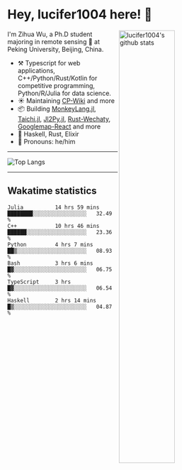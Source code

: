 # Hey, lucifer1004 here! :wave:

<img width="50%" align="right" alt="lucifer1004's github stats" src="https://github-readme-stats.vercel.app/api?username=lucifer1004&show_icons=true">

I'm Zihua Wu, a Ph.D student majoring in remote sensing :satellite: at Peking University, Beijing, China.

- :hammer_and_pick: Typescript for web applications, C++/Python/Rust/Kotlin for competitive programming, Python/R/Julia for data science.
- :sunny: Maintaining [CP-Wiki](https://cp-wiki.vercel.app) and more 
- :package: Building [MonkeyLang.jl](https://github.com/lucifer1004/MonkeyLang.jl), [Taichi.jl](https://github.com/lucifer1004/Taichi.jl), [Jl2Py.jl](https://github.com/lucifer1004/Jl2Py.jl), [Rust-Wechaty](https://github.com/wechaty/rust-wechaty), [Googlemap-React](https://github.com/googlemap-react/googlemap-react) and more
- :seedling: Haskell, Rust, Elixir
- :man: Pronouns: he/him

---

![Top Langs](https://github-readme-stats.vercel.app/api/top-langs/?username=lucifer1004&layout=compact)

---

## Wakatime statistics

<!--START_SECTION:waka-->

```text
Julia          14 hrs 59 mins  ████████░░░░░░░░░░░░░░░░░   32.49 %
C++            10 hrs 46 mins  ██████░░░░░░░░░░░░░░░░░░░   23.36 %
Python         4 hrs 7 mins    ██▒░░░░░░░░░░░░░░░░░░░░░░   08.93 %
Bash           3 hrs 6 mins    █▓░░░░░░░░░░░░░░░░░░░░░░░   06.75 %
TypeScript     3 hrs           █▓░░░░░░░░░░░░░░░░░░░░░░░   06.54 %
Haskell        2 hrs 14 mins   █▒░░░░░░░░░░░░░░░░░░░░░░░   04.87 %
```

<!--END_SECTION:waka-->
